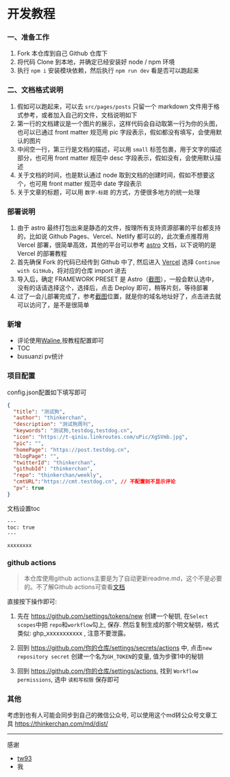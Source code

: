 # 开发教程

### 一、准备工作

1. Fork 本仓库到自己 Github 仓库下
2. 将代码 Clone 到本地，并确定已经安装好 node / npm 环境
3. 执行 `npm i` 安装模块依赖，然后执行 `npm run dev` 看是否可以跑起来

### 二、文档格式说明

1. 假如可以跑起来，可以去 `src/pages/posts` 只留一个 markdown 文件用于格式参考，或者加入自己的文件，文档说明如下
2. 第一行的文档建议是一个图片的展示，这样代码会自动取第一行为你的头图，也可以已通过 front matter 规范用 pic 字段表示，假如都没有填写，会使用默认的图片
3. 中间空一行，第三行是文档的描述，可以用 `small` 标签包裹，用于文字的描述部分，也可用 front matter 规范中 desc 字段表示，假如没有，会使用默认描述
4. 关于文档的时间，也是默认通过 node 取到文档的创建时间，假如不想要这个，也可用 front matter 规范中 date 字段表示
5. 关于文章的标题，可以用 `数字-标题` 的方式，方便很多地方的统一处理

### 部署说明

1. 由于 astro 最终打包出来是静态的文件，按理所有支持资源部署的平台都支持的，比如说 Github Pages、Vercel、Netlify 都可以的，此次重点推荐用 Vercel 部署，很简单高效，其他的平台可以参考 [astro](https://docs.astro.build/en/guides/deploy/) 文档，以下说明的是 Vercel 的部署教程
2. 首先确保 Fork 的代码已经传到 Github 中了, 然后进入 [Vercel](https://vercel.com/new) 选择 `Continue with GitHub`，将对应的仓库 import 进去
3. 导入后，确定 FRAMEWORK PRESET 是 Astro（[截图](https://gw.alipayobjects.com/zos/k/ic/0BffKE.png)），一般会默认选中，没有的话请选择这个，选择后，点击 Deploy 即可，稍等片刻，等待部署
4. 过了一会儿部署完成了，参考[截图](https://gw.alipayobjects.com/zos/k/e3/QLS7dG.png)位置，就是你的域名地址好了，点击进去就可以访问了，是不是很简单

### 新增
- 评论使用[Waline](https://waline.js.org/),按教程配置即可
- TOC
- busuanzi pv统计

### 项目配置
config.json配置如下填写即可
```json
{
  "title": "测试狗",
  "author": "thinkerchan",
  "description": "测试狗周刊",
  "keywords": "测试狗,testdog,testdog.cn",
  "icon": "https://t-qiniu.linkroutes.com/uPic/XgSVmb.jpg",
  "pic": "",
  "homePage": "https://post.testdog.cn",
  "blogPage": "",
  "twitterId": "thinkerchan",
  "githubId": "thinkerchan",
  "repo": "thinkerchan/weekly",
  "cmtURL":"https://cmt.testdog.cn", // 不配置则不显示评论
  "pv": true
}
```

文档设置toc
```
---
toc: true
---

xxxxxxxx
```

### github actions
> 本仓库使用github actions主要是为了自动更新readme.md，这个不是必要的。不了解Github actions可查看[文档](https://docs.github.com/zh/actions/quickstart)

直接按下操作即可:
1. 先在 https://github.com/settings/tokens/new 创建一个秘钥, 在`Select scopes`中把 `repo`和`workflow`勾上, 保存. 然后复制生成的那个明文秘钥，格式类似: ghp_xxxxxxxxxxx , 注意不要泄露。

2. 回到 https://github.com/你的仓库/settings/secrets/actions 中, 点击`new repository secret` 创建一个名为`GH_TOKEN`的变量, 值为步骤1中的秘钥

3. 回到 https://github.com/你的仓库/settings/actions, 找到 `Workflow permissions`, 选中 `读和写权限` 保存即可

### 其他
考虑到也有人可能会同步到自己的微信公众号, 可以使用这个md转公众号文章工具 https://thinkerchan.com/md/dist/

---
感谢
- [tw93](https://github.com/tw93/weekly)
- 我